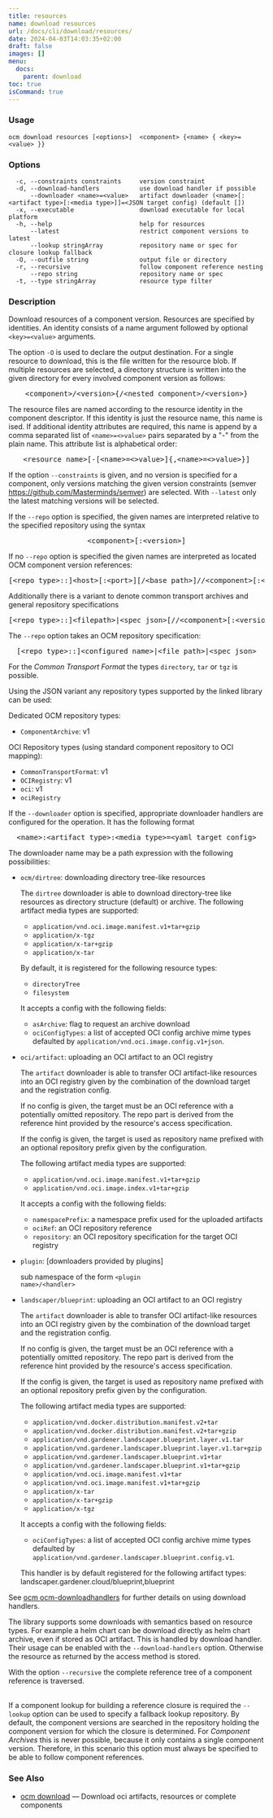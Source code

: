 ```yaml
---
title: resources
name: download resources
url: /docs/cli/download/resources/
date: 2024-04-03T14:03:35+02:00
draft: false
images: []
menu:
  docs:
    parent: download
toc: true
isCommand: true
---
```

### Usage

```
ocm download resources [<options>]  <component> {<name> { <key>=<value> }}
```

### Options

```
  -c, --constraints constraints     version constraint
  -d, --download-handlers           use download handler if possible
      --downloader <name>=<value>   artifact downloader (<name>[:<artifact type>[:<media type>]]=<JSON target config) (default [])
  -x, --executable                  download executable for local platform
  -h, --help                        help for resources
      --latest                      restrict component versions to latest
      --lookup stringArray          repository name or spec for closure lookup fallback
  -O, --outfile string              output file or directory
  -r, --recursive                   follow component reference nesting
      --repo string                 repository name or spec
  -t, --type stringArray            resource type filter
```

### Description


Download resources of a component version. Resources are specified
by identities. An identity consists of 
a name argument followed by optional <code>&lt;key>=&lt;value></code>
arguments.

The option <code>-O</code> is used to declare the output destination.
For a single resource to download, this is the file written for the
resource blob. If multiple resources are selected, a directory structure
is written into the given directory for every involved component version
as follows:

<center>
    <pre>&lt;component>/&lt;version>{/&lt;nested component>/&lt;version>}</pre>
</center>

The resource files are named according to the resource identity in the
component descriptor. If this identity is just the resource name, this name
is ised. If additional identity attributes are required, this name is
append by a comma separated list of <code>&lt;name>=&lt;>value></code> pairs
separated by a "-" from the plain name. This attribute list is alphabetical
order:

<center>
    <pre>&lt;resource name>[-[&lt;name>=&lt;>value>]{,&lt;name>=&lt;>value>}]</pre>
</center>



If the option <code>--constraints</code> is given, and no version is specified
for a component, only versions matching the given version constraints
(semver https://github.com/Masterminds/semver) are selected.
With <code>--latest</code> only
the latest matching versions will be selected.


If the <code>--repo</code> option is specified, the given names are interpreted
relative to the specified repository using the syntax

<center>
    <pre>&lt;component>[:&lt;version>]</pre>
</center>

If no <code>--repo</code> option is specified the given names are interpreted 
as located OCM component version references:

<center>
    <pre>[&lt;repo type>::]&lt;host>[:&lt;port>][/&lt;base path>]//&lt;component>[:&lt;version>]</pre>
</center>

Additionally there is a variant to denote common transport archives
and general repository specifications

<center>
    <pre>[&lt;repo type>::]&lt;filepath>|&lt;spec json>[//&lt;component>[:&lt;version>]]</pre>
</center>

The <code>--repo</code> option takes an OCM repository specification:

<center>
    <pre>[&lt;repo type>::]&lt;configured name>|&lt;file path>|&lt;spec json></pre>
</center>

For the *Common Transport Format* the types <code>directory</code>,
<code>tar</code> or <code>tgz</code> is possible.

Using the JSON variant any repository types supported by the 
linked library can be used:

Dedicated OCM repository types:
  - <code>ComponentArchive</code>: v1

OCI Repository types (using standard component repository to OCI mapping):
  - <code>CommonTransportFormat</code>: v1
  - <code>OCIRegistry</code>: v1
  - <code>oci</code>: v1
  - <code>ociRegistry</code>



If the <code>--downloader</code> option is specified, appropriate downloader handlers
are configured for the operation. It has the following format

<center>
    <pre>&lt;name>:&lt;artifact type>:&lt;media type>=&lt;yaml target config></pre>
</center>

The downloader name may be a path expression with the following possibilities:
  - <code>ocm/dirtree</code>: downloading directory tree-like resources
    
    The <code>dirtree</code> downloader is able to download directory-tree like
    resources as directory structure (default) or archive.
    The following artifact media types are supported:
      - <code>application/vnd.oci.image.manifest.v1+tar+gzip</code>
      - <code>application/x-tgz</code>
      - <code>application/x-tar+gzip</code>
      - <code>application/x-tar</code>
    
    By default, it is registered for the following resource types:
      - <code>directoryTree</code>
      - <code>filesystem</code>
    
    It accepts a config with the following fields:
      - <code>asArchive</code>: flag to request an archive download
      - <code>ociConfigTypes</code>: a list of accepted OCI config archive mime types
        defaulted by <code>application/vnd.oci.image.config.v1+json</code>.

  - <code>oci/artifact</code>: uploading an OCI artifact to an OCI registry
    
    The <code>artifact</code> downloader is able to transfer OCI artifact-like resources
    into an OCI registry given by the combination of the download target and the
    registration config.
    
    If no config is given, the target must be an OCI reference with a potentially
    omitted repository. The repo part is derived from the reference hint provided
    by the resource's access specification.
    
    If the config is given, the target is used as repository name prefixed with an
    optional repository prefix given by the configuration.
    
    The following artifact media types are supported:
      - <code>application/vnd.oci.image.manifest.v1+tar+gzip</code>
      - <code>application/vnd.oci.image.index.v1+tar+gzip</code>
    
    It accepts a config with the following fields:
      - <code>namespacePrefix</code>: a namespace prefix used for the uploaded artifacts
      - <code>ociRef</code>: an OCI repository reference
      - <code>repository</code>: an OCI repository specification for the target OCI registry

  - <code>plugin</code>: [downloaders provided by plugins]
    
    sub namespace of the form <code>&lt;plugin name>/&lt;handler></code>

  - <code>landscaper/blueprint</code>: uploading an OCI artifact to an OCI registry
    
    The <code>artifact</code> downloader is able to transfer OCI artifact-like resources
    into an OCI registry given by the combination of the download target and the
    registration config.
    
    If no config is given, the target must be an OCI reference with a potentially
    omitted repository. The repo part is derived from the reference hint provided
    by the resource's access specification.
    
    If the config is given, the target is used as repository name prefixed with an
    optional repository prefix given by the configuration.
    
    The following artifact media types are supported:
      - <code>application/vnd.docker.distribution.manifest.v2+tar</code>
      - <code>application/vnd.docker.distribution.manifest.v2+tar+gzip</code>
      - <code>application/vnd.gardener.landscaper.blueprint.layer.v1.tar</code>
      - <code>application/vnd.gardener.landscaper.blueprint.layer.v1.tar+gzip</code>
      - <code>application/vnd.gardener.landscaper.blueprint.v1+tar</code>
      - <code>application/vnd.gardener.landscaper.blueprint.v1+tar+gzip</code>
      - <code>application/vnd.oci.image.manifest.v1+tar</code>
      - <code>application/vnd.oci.image.manifest.v1+tar+gzip</code>
      - <code>application/x-tar</code>
      - <code>application/x-tar+gzip</code>
      - <code>application/x-tgz</code>
    
    It accepts a config with the following fields:
      - <code>ociConfigTypes</code>: a list of accepted OCI config archive mime types
        defaulted by <code>application/vnd.gardener.landscaper.blueprint.config.v1</code>.
    
    
    
    This handler is by default registered for the following artifact types: 
    landscaper.gardener.cloud/blueprint,blueprint



See [ocm ocm-downloadhandlers](/docs/cli/cli-downloadhandlers) for further details on using
download handlers.



The library supports some downloads with semantics based on resource types. For example a helm chart
can be download directly as helm chart archive, even if stored as OCI artifact.
This is handled by download handler. Their usage can be enabled with the <code>--download-handlers</code>
option. Otherwise the resource as returned by the access method is stored.


With the option <code>--recursive</code> the complete reference tree of a component reference is traversed.

\
If a component lookup for building a reference closure is required
the <code>--lookup</code>  option can be used to specify a fallback
lookup repository. By default, the component versions are searched in
the repository holding the component version for which the closure is
determined. For *Component Archives* this is never possible, because
it only contains a single component version. Therefore, in this scenario
this option must always be specified to be able to follow component
references.


### See Also

* [ocm download](/docs/cli/download)	 &mdash; Download oci artifacts, resources or complete components

